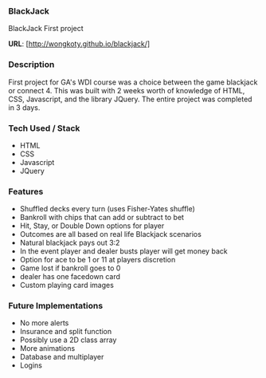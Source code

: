 ### BlackJack
BlackJack First project

**URL**: [http://wongkoty.github.io/blackjack/]

### Description

First project for GA's WDI course was a choice between the game blackjack or connect 4. This was built with 2 weeks worth of knowledge of HTML, CSS, Javascript, and the library JQuery. The entire project was completed in 3 days. 

### Tech Used / Stack

- HTML 
- CSS
- Javascript 
- JQuery

### Features
- Shuffled decks every turn (uses Fisher-Yates shuffle)
- Bankroll with chips that can add or subtract to bet
- Hit, Stay, or Double Down options for player
- Outcomes are all based on real life Blackjack scenarios
- Natural blackjack pays out 3:2
- In the event player and dealer busts player will get money back
- Option for ace to be 1 or 11 at players discretion
- Game lost if bankroll goes to 0
- dealer has one facedown card
- Custom playing card images

### Future Implementations
- No more alerts
- Insurance and split function
- Possibly use a 2D class array
- More animations
- Database and multiplayer
- Logins

